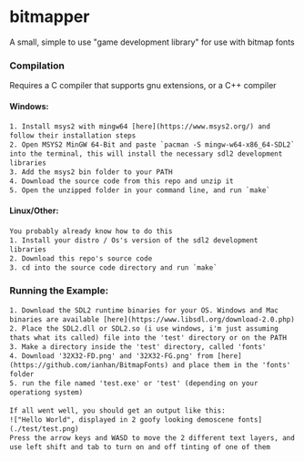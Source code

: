 # bitmapper
A small, simple to use "game development library" for use with bitmap fonts

### Compilation
Requires a C compiler that supports gnu extensions, or a C++ compiler

#### Windows:
    1. Install msys2 with mingw64 [here](https://www.msys2.org/) and follow their installation steps
    2. Open MSYS2 MinGW 64-Bit and paste `pacman -S mingw-w64-x86_64-SDL2` into the terminal, this will install the necessary sdl2 development libraries
    3. Add the msys2 bin folder to your PATH 
    4. Download the source code from this repo and unzip it
    5. Open the unzipped folder in your command line, and run `make`

#### Linux/Other:
    You probably already know how to do this
    1. Install your distro / Os's version of the sdl2 development libraries
    2. Download this repo's source code
    3. cd into the source code directory and run `make`


### Running the Example:
    1. Download the SDL2 runtime binaries for your OS. Windows and Mac binaries are available [here](https://www.libsdl.org/download-2.0.php)
    2. Place the SDL2.dll or SDL2.so (i use windows, i'm just assuming thats what its called) file into the 'test' directory or on the PATH
    3. Make a directory inside the 'test' directory, called 'fonts'
    4. Download '32X32-FD.png' and '32X32-FG.png' from [here](https://github.com/ianhan/BitmapFonts) and place them in the 'fonts' folder
    5. run the file named 'test.exe' or 'test' (depending on your operationg system)
    
    If all went well, you should get an output like this:
    !["Hello World", displayed in 2 goofy looking demoscene fonts](./test/test.png)
    Press the arrow keys and WASD to move the 2 different text layers, and use left shift and tab to turn on and off tinting of one of them